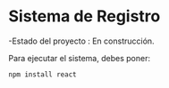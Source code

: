 <h1>Sistema de Registro</h1>

-Estado del proyecto : En construcción.

Para ejecutar el sistema, debes poner:

```npm install react ```
